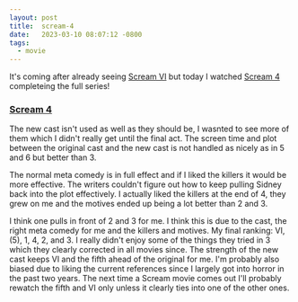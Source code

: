 ```yaml
---
layout: post
title:  scream-4
date:   2023-03-10 08:07:12 -0800
tags:
  - movie
---
```


It's coming after already seeing [Scream
VI](https://www.imdb.com/title/tt17663992/) but today I watched [Scream
4](https://www.imdb.com/title/tt1262416/) completeing the full series!

### [Scream 4](https://www.imdb.com/title/tt1262416/)

The new cast isn't used as well as they should be, I wasnted to see more of them
which I didn't really get until the final act. The screen time and plot between
the original cast and the new cast is not handled as nicely as in 5 and 6 but
better than 3.

The normal meta comedy is in full effect and if I liked the killers it would be
more effective. The writers couldn't figure out how to keep pulling Sidney back
into the plot effectively. I actually liked the killers at the end of 4, they
grew on me and the motives ended up being a lot better than 2 and 3.

I think one pulls in front of 2 and 3 for me. I think this is due to the cast,
the right meta comedy for me and the killers and motives. My final ranking: VI,
(5), 1, 4, 2, and 3. I really didn't enjoy some of the things they tried in 3
which they clearly corrected in all movies since. The strength of the new cast
keeps VI and the fifth ahead of the original for me. I'm probably also biased
due to liking the current references since I largely got into horror in the past
two years. The next time a Scream movie comes out I'll probably rewatch the
fifth and VI only unless it clearly ties into one of the other ones.
